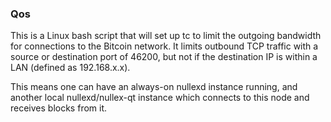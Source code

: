 ### Qos ###

This is a Linux bash script that will set up tc to limit the outgoing bandwidth for connections to the Bitcoin network. It limits outbound TCP traffic with a source or destination port of 46200, but not if the destination IP is within a LAN (defined as 192.168.x.x).

This means one can have an always-on nullexd instance running, and another local nullexd/nullex-qt instance which connects to this node and receives blocks from it.
